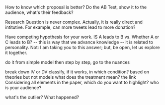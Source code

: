 How to know which proposal is better?
Do the AB Test, show it to the audience, what's their feedback?

Research Question is never complex. Actually, it is really direct and intitutive. 
For example, can more tweets lead to more donation?

Have competing hypothesis for your work.
IS A leads to B
vs.
Whether A or C leads to B?
-- this is way that we advance knowledge 
-- it is related to personality. Not: I am taking you to this answer; but, be open, let us explore it together. 


do it from simple model 
then step by step, go to the nuances 


break down IV or DV 
classify, if it works, in which condition? 
based on theories but not models 
what does the treatment mean? the link 
Considering all elements in the paper, which do you want to highlight? who is your audience?


what's the outlier? What happened?

